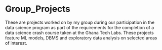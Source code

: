 # Group_Projects
These are projects worked on by my group during our participation in the data science program as part of the requirements for the completion of a data science crash course taken at the Ghana Tech Labs. 
These projects feature ML models, DBMS and exploratory data analysis on selected areas of interest.
